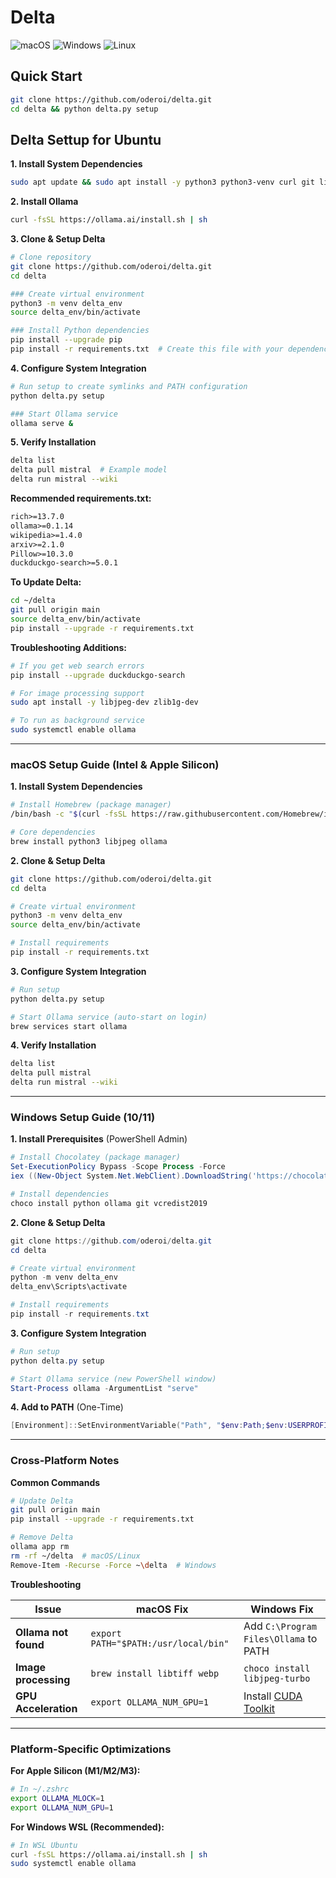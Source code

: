 # Delta

![macOS](https://img.shields.io/badge/macOS-兼容-success)
![Windows](https://img.shields.io/badge/Windows-兼容-success)
![Linux](https://img.shields.io/badge/Linux-兼容-success)

## Quick Start
```bash
git clone https://github.com/oderoi/delta.git
cd delta && python delta.py setup
```

## Delta Settup for Ubuntu

**1. Install System Dependencies**
```bash
sudo apt update && sudo apt install -y python3 python3-venv curl git libjpeg-dev zlib1g-dev
```

**2. Install Ollama**
```bash
curl -fsSL https://ollama.ai/install.sh | sh
```

**3. Clone & Setup Delta**
```bash
# Clone repository
git clone https://github.com/oderoi/delta.git
cd delta

### Create virtual environment
python3 -m venv delta_env
source delta_env/bin/activate

### Install Python dependencies
pip install --upgrade pip
pip install -r requirements.txt  # Create this file with your dependencies if missing
```

**4. Configure System Integration**
```bash
# Run setup to create symlinks and PATH configuration
python delta.py setup

### Start Ollama service
ollama serve &
```

**5. Verify Installation**
```bash
delta list
delta pull mistral  # Example model
delta run mistral --wiki
```

**Recommended requirements.txt:**
```txt
rich>=13.7.0
ollama>=0.1.14
wikipedia>=1.4.0
arxiv>=2.1.0
Pillow>=10.3.0
duckduckgo-search>=5.0.1
```

**To Update Delta:**
```bash
cd ~/delta
git pull origin main
source delta_env/bin/activate
pip install --upgrade -r requirements.txt
```

**Troubleshooting Additions:**
```bash
# If you get web search errors
pip install --upgrade duckduckgo-search

# For image processing support
sudo apt install -y libjpeg-dev zlib1g-dev

# To run as background service
sudo systemctl enable ollama
```

---

### **macOS Setup Guide** (Intel & Apple Silicon)

**1. Install System Dependencies**
```bash
# Install Homebrew (package manager)
/bin/bash -c "$(curl -fsSL https://raw.githubusercontent.com/Homebrew/install/HEAD/install.sh)"

# Core dependencies
brew install python3 libjpeg ollama
```

**2. Clone & Setup Delta**
```bash
git clone https://github.com/oderoi/delta.git
cd delta

# Create virtual environment
python3 -m venv delta_env
source delta_env/bin/activate

# Install requirements
pip install -r requirements.txt
```

**3. Configure System Integration**
```bash
# Run setup
python delta.py setup

# Start Ollama service (auto-start on login)
brew services start ollama
```

**4. Verify Installation**
```bash
delta list
delta pull mistral
delta run mistral --wiki
```

---

### **Windows Setup Guide** (10/11)

**1. Install Prerequisites** (PowerShell Admin)
```powershell
# Install Chocolatey (package manager)
Set-ExecutionPolicy Bypass -Scope Process -Force
iex ((New-Object System.Net.WebClient).DownloadString('https://chocolatey.org/install.ps1'))

# Install dependencies
choco install python ollama git vcredist2019
```

**2. Clone & Setup Delta**
```powershell
git clone https://github.com/oderoi/delta.git
cd delta

# Create virtual environment
python -m venv delta_env
delta_env\Scripts\activate

# Install requirements
pip install -r requirements.txt
```

**3. Configure System Integration**
```powershell
# Run setup
python delta.py setup

# Start Ollama service (new PowerShell window)
Start-Process ollama -ArgumentList "serve"
```

**4. Add to PATH** (One-Time)
```powershell
[Environment]::SetEnvironmentVariable("Path", "$env:Path;$env:USERPROFILE\bin", "User")
```

---

### **Cross-Platform Notes**

**Common Commands**
```bash
# Update Delta
git pull origin main
pip install --upgrade -r requirements.txt

# Remove Delta
ollama app rm
rm -rf ~/delta  # macOS/Linux
Remove-Item -Recurse -Force ~\delta  # Windows
```

**Troubleshooting**

| Issue | macOS Fix | Windows Fix |
|-------|-----------|-------------|
| **Ollama not found** | `export PATH="$PATH:/usr/local/bin"` | Add `C:\Program Files\Ollama` to PATH |
| **Image processing** | `brew install libtiff webp` | `choco install libjpeg-turbo` |
| **GPU Acceleration** | `export OLLAMA_NUM_GPU=1` | Install [CUDA Toolkit](https://developer.nvidia.com/cuda-downloads) |

---

### **Platform-Specific Optimizations**

**For Apple Silicon (M1/M2/M3):**
```bash
# In ~/.zshrc
export OLLAMA_MLOCK=1
export OLLAMA_NUM_GPU=1
```

**For Windows WSL (Recommended):**
```bash
# In WSL Ubuntu
curl -fsSL https://ollama.ai/install.sh | sh
sudo systemctl enable ollama
```
